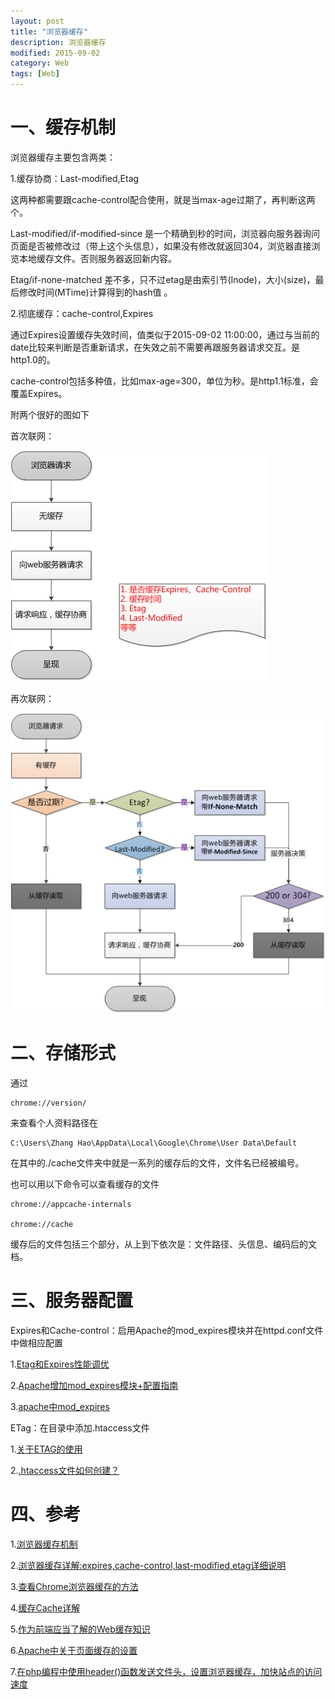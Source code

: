 ```yaml
---
layout: post
title: "浏览器缓存"
description: 浏览器缓存
modified: 2015-09-02
category: Web
tags: [Web]
---
```


# 一、缓存机制

浏览器缓存主要包含两类：

1.缓存协商：Last-modified,Etag

这两种都需要跟cache-control配合使用，就是当max-age过期了，再判断这两个。

Last-modified/if-modified-since 是一个精确到秒的时间，浏览器向服务器询问页面是否被修改过（带上这个头信息），如果没有修改就返回304，浏览器直接浏览本地缓存文件。否则服务器返回新内容。

Etag/if-none-matched 差不多，只不过etag是由索引节(Inode)，大小(size)，最后修改时间(MTime)计算得到的hash值 。

2.彻底缓存：cache-control,Expires

通过Expires设置缓存失效时间，值类似于2015-09-02 11:00:00，通过与当前的date比较来判断是否重新请求，在失效之前不需要再跟服务器请求交互。是http1.0的。

cache-control包括多种值，比如max-age=300，单位为秒。是http1.1标准，会覆盖Expires。

附两个很好的图如下

首次联网：

![Pic1](../images/cache/fig1.png)

再次联网：

![Pic2](../images/cache/fig2.png)

# 二、存储形式

通过

	chrome://version/

来查看个人资料路径在

	C:\Users\Zhang Hao\AppData\Local\Google\Chrome\User Data\Default

在其中的./cache文件夹中就是一系列的缓存后的文件，文件名已经被编号。

也可以用以下命令可以查看缓存的文件

	chrome://appcache-internals

	chrome://cache

缓存后的文件包括三个部分，从上到下依次是：文件路径、头信息、编码后的文档。

# 三、服务器配置

Expires和Cache-control：启用Apache的mod_expires模块并在httpd.conf文件中做相应配置

1.[Etag和Expires性能调优](http://www.jb51.net/article/33214.htm)

2.[Apache增加mod_expires模块+配置指南](http://blog.it985.com/910.html)

3.[apache中mod_expires](http://blog.csdn.net/foreverme/article/details/7946915)

ETag：在目录中添加.htaccess文件

1.[关于ETAG的使用](http://blog.sina.com.cn/s/blog_7f2122c50100v0nz.html)

2.[.htaccess文件如何创建？](http://jingyan.baidu.com/album/e9fb46e1aaaf1c7521f766dd.html)

# 四、参考

1.[浏览器缓存机制](http://www.cnblogs.com/skynet/archive/2012/11/28/2792503.html)

2.[浏览器缓存详解:expires,cache-control,last-modified,etag详细说明](http://blog.csdn.net/eroswang/article/details/8302191)

3.[查看Chrome浏览器缓存的方法](http://my.oschina.net/xiaojichao/blog/137538)

4.[缓存Cache详解](http://www.cnblogs.com/futan/archive/2013/04/21/cachehuancun.html)

5.[作为前端应当了解的Web缓存知识](https://yq.aliyun.com/articles/50624?&utm_campaign=sys&utm_medium=market&utm_source=edm_email&msctype=email&mscmsgid=119416052600117638&)

6.[Apache中关于页面缓存的设置](http://www.cnblogs.com/yyyyy5101/articles/1899350.html)

7.[在php编程中使用header()函数发送文件头，设置浏览器缓存，加快站点的访问速度](http://www.lampweb.org/seo/4/11.html)




	